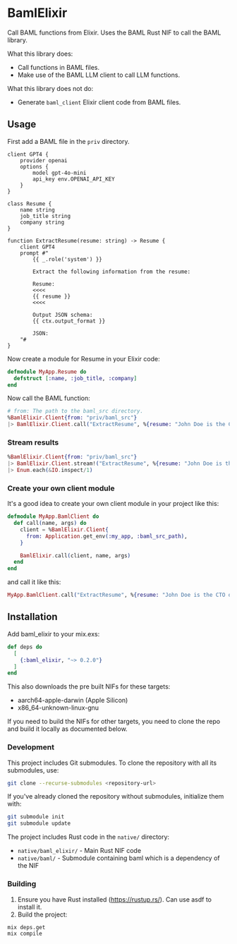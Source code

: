 # BamlElixir

Call BAML functions from Elixir.
Uses the BAML Rust NIF to call the BAML library.

What this library does:

- Call functions in BAML files.
- Make use of the BAML LLM client to call LLM functions.

What this library does not do:

- Generate `baml_client` Elixir client code from BAML files.

## Usage

First add a BAML file in the `priv` directory.

```baml
client GPT4 {
    provider openai
    options {
        model gpt-4o-mini
        api_key env.OPENAI_API_KEY
    }
}

class Resume {
    name string
    job_title string
    company string
}

function ExtractResume(resume: string) -> Resume {
    client GPT4
    prompt #"
        {{ _.role('system') }}

        Extract the following information from the resume:

        Resume:
        <<<<
        {{ resume }}
        <<<<

        Output JSON schema:
        {{ ctx.output_format }}

        JSON:
    "#
}
```

Now create a module for Resume in your Elixir code:

```elixir
defmodule MyApp.Resume do
  defstruct [:name, :job_title, :company]
end
```

Now call the BAML function:

```elixir
# from: The path to the baml_src directory.
%BamlElixir.Client{from: "priv/baml_src"}
|> BamlElixir.Client.call("ExtractResume", %{resume: "John Doe is the CTO of Acme Inc."})
```

### Stream results

```elixir
%BamlElixir.Client{from: "priv/baml_src"}
|> BamlElixir.Client.stream!("ExtractResume", %{resume: "John Doe is the CTO of Acme Inc."})
|> Enum.each(&IO.inspect/1)
```

### Create your own client module

It's a good idea to create your own client module in your project like this:

```elixir
defmodule MyApp.BamlClient do
  def call(name, args) do
    client = %BamlElixir.Client{
      from: Application.get_env(:my_app, :baml_src_path),
    }

    BamlElixir.call(client, name, args)
  end
end
```

and call it like this:

```elixir
MyApp.BamlClient.call("ExtractResume", %{resume: "John Doe is the CTO of Acme Inc."})
```

## Installation

Add baml_elixir to your mix.exs:

```elixir
def deps do
  [
    {:baml_elixir, "~> 0.2.0"}
  ]
end
```

This also downloads the pre built NIFs for these targets:

- aarch64-apple-darwin (Apple Silicon)
- x86_64-unknown-linux-gnu

If you need to build the NIFs for other targets, you need to clone the repo and build it locally as documented below.

### Development

This project includes Git submodules. To clone the repository with all its submodules, use:

```bash
git clone --recurse-submodules <repository-url>
```

If you've already cloned the repository without submodules, initialize them with:

```bash
git submodule init
git submodule update
```

The project includes Rust code in the `native/` directory:

- `native/baml_elixir/` - Main Rust NIF code
- `native/baml/` - Submodule containing baml which is a dependency of the NIF

### Building

1. Ensure you have Rust installed (https://rustup.rs/). Can use asdf to install it.
2. Build the project:

```bash
mix deps.get
mix compile
```
